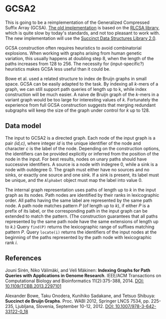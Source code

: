 # GCSA2

This is going to be a reimplementation of the Generalized Compressed Suffix Array (GCSA). [The old implementation](http://jltsiren.kapsi.fi/gcsa) is based on the [RLCSA library](http://jltsiren.kapsi.fi/rlcsa), which is quite slow by today's standards, and not too pleasant to work with. The new implementation will use the [Succinct Data Structures Library 2.0](https://github.com/simongog/sdsl-lite).

GCSA construction often requires heuristics to avoid combinatorial explosions. When working with graphs arising from human genetic variation, this usually happens at doubling step 8, when the length of the paths increases from 128 to 256. The necessity for (input-specific?) heuristics makes GCSA less useful than it could be.

Bowe et al. used a related structure to index de Bruijn graphs in small space. GCSA can be easily adapted to the task. By indexing all *k*-mers of a graph, we can still support path queries of length up to k, while index construction will be much easier. A naive de Bruijn graph of the *k*-mers in a variant graph would be too large for interesting values of *k*. Fortunately the experience from full GCSA construction suggests that merging redundant subgraphs will keep the size of the graph under control for *k* up to 128.

## Data model

The input to GCSA2 is a directed graph. Each node of the input graph is a pair *(id,c)*, where integer *id* is the unique identifier of the node and character *c* is the label of the node. Depending on the construction options, the identifiers can be provided explicitly or inferred from the position of the node in the input. For best results, nodes on unary paths should have successive identifiers. A source is a node with indegree 0, while a sink is a node with outdegree 0. The graph must either have no sources and no sinks, or exactly one source and one sink. If a sink is present, its label must be unique, and the `Alphabet` object must map the label into value 0.

The internal graph representation uses paths of length up to *k* in the input graph as its nodes. Path nodes are identified by their ranks in lexicographic order. All paths having the same label are represented by the same path node. A path node matches pattern *P* (of length up to *k*), if either *P* is a prefix of its label, or the corresponding path in the input graph can be extended to match the pattern. (The construction guarantees that all paths represented by the same path node have the same extensions of length up to *k*.) Query `find(P)` returns the lexicographic range of suffixes matching pattern *P*. Query `locate(i)` returns the identifiers of the input nodes at the beginning of the paths represented by the path node with lexicographic rank *i*.

## References

Jouni Sirén, Niko Välimäki, and Veli Mäkinen: **Indexing Graphs for Path Queries with Applications in Genome Research**.
IEEE/ACM Transactions on Computational Biology and Bioinformatics 11(2):375-388, 2014.
[DOI: 10.1109/TCBB.2013.2297101](http://dx.doi.org/10.1109/TCBB.2013.2297101)

Alexander Bowe, Taku Onodera, Kunihiko Sadakane, and Tetsuo Shibuya: **Succinct de Bruijn Graphs**.
Proc. WABI 2012, Springer LNCS 7534, pp. 225-235, Ljubljana, Slovenia, September 10-12, 2012.
[DOI: 10.1007/978-3-642-33122-0_18](http://dx.doi.org/10.1007/978-3-642-33122-0_18)